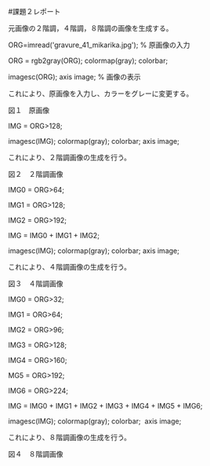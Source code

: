 #課題２レポート

元画像の２階調，４階調，８階調の画像を生成する。


ORG=imread('gravure_41_mikarika.jpg'); % 原画像の入力

ORG = rgb2gray(ORG); colormap(gray); colorbar;

imagesc(ORG); axis image; % 画像の表示

これにより、原画像を入力し、カラーをグレーに変更する。

図１　原画像


IMG = ORG>128;

imagesc(IMG); colormap(gray); colorbar;  axis image;

これにより、２階調画像の生成を行う。

図２　２階調画像


IMG0 = ORG>64;

IMG1 = ORG>128;

IMG2 = ORG>192;

IMG = IMG0 + IMG1 + IMG2;

imagesc(IMG); colormap(gray); colorbar;  axis image;

これにより、４階調画像の生成を行う。

図３　４階調画像

IMG0 = ORG>32;

IMG1 = ORG>64;

IMG2 = ORG>96;

IMG3 = ORG>128;

IMG4 = ORG>160;

MG5 = ORG>192;

IMG6 = ORG>224;

IMG = IMG0 + IMG1 + IMG2 + IMG3 + IMG4 + IMG5 + IMG6;

imagesc(IMG); colormap(gray); colorbar;  axis image;

これにより、８階調画像の生成を行う。

図４　８階調画像
